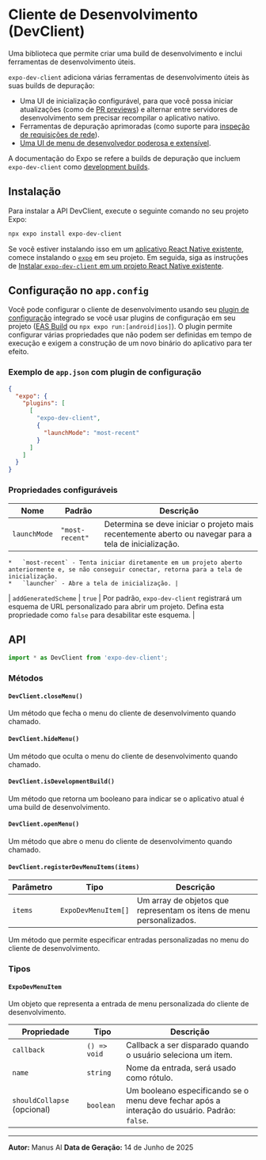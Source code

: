 # Cliente de Desenvolvimento (DevClient)

Uma biblioteca que permite criar uma build de desenvolvimento e inclui ferramentas de desenvolvimento úteis.

`expo-dev-client` adiciona várias ferramentas de desenvolvimento úteis às suas builds de depuração:

*   Uma UI de inicialização configurável, para que você possa iniciar atualizações (como de [PR previews](https://docs.expo.dev/eas-update/expo-dev-client/#pr-previews)) e alternar entre servidores de desenvolvimento sem precisar recompilar o aplicativo nativo.
*   Ferramentas de depuração aprimoradas (como suporte para [inspeção de requisições de rede](https://docs.expo.dev/eas-update/expo-dev-client/#inspecting-network-requests)).
*   [Uma UI de menu de desenvolvedor poderosa e extensível](https://docs.expo.dev/eas-update/expo-dev-client/#a-powerful-and-extensible-developer-menu-ui).

A documentação do Expo se refere a builds de depuração que incluem `expo-dev-client` como [development builds](https://docs.expo.dev/eas-update/expo-dev-client/#development-builds).

## Instalação

Para instalar a API DevClient, execute o seguinte comando no seu projeto Expo:

```bash
npx expo install expo-dev-client
```

Se você estiver instalando isso em um [aplicativo React Native existente](https://reactnative.dev/docs/integration-with-existing-apps), comece instalando o [`expo`](https://docs.expo.dev/versions/latest/sdk/expo/) em seu projeto. Em seguida, siga as instruções de [Instalar `expo-dev-client` em um projeto React Native existente](https://docs.expo.dev/eas-update/expo-dev-client/#install-expo-dev-client-in-an-existing-react-native-project).

## Configuração no `app.config`

Você pode configurar o cliente de desenvolvimento usando seu [plugin de configuração](https://docs.expo.dev/guides/config-plugins/) integrado se você usar plugins de configuração em seu projeto ([EAS Build](https://docs.expo.dev/build/introduction/) ou `npx expo run:[android|ios]`). O plugin permite configurar várias propriedades que não podem ser definidas em tempo de execução e exigem a construção de um novo binário do aplicativo para ter efeito.

### Exemplo de `app.json` com plugin de configuração

```json
{
  "expo": {
    "plugins": [
      [
        "expo-dev-client",
        {
          "launchMode": "most-recent"
        }
      ]
    ]
  }
}
```

### Propriedades configuráveis

| Nome | Padrão | Descrição |
| --- | --- | --- |
| `launchMode` | `"most-recent"` | Determina se deve iniciar o projeto mais recentemente aberto ou navegar para a tela de inicialização.
    *   `most-recent` - Tenta iniciar diretamente em um projeto aberto anteriormente e, se não conseguir conectar, retorna para a tela de inicialização.
    *   `launcher` - Abre a tela de inicialização. |
| `addGeneratedScheme` | `true` | Por padrão, `expo-dev-client` registrará um esquema de URL personalizado para abrir um projeto. Defina esta propriedade como `false` para desabilitar este esquema. |

## API

```javascript
import * as DevClient from 'expo-dev-client';
```

### Métodos

#### `DevClient.closeMenu()`

Um método que fecha o menu do cliente de desenvolvimento quando chamado.

#### `DevClient.hideMenu()`

Um método que oculta o menu do cliente de desenvolvimento quando chamado.

#### `DevClient.isDevelopmentBuild()`

Um método que retorna um booleano para indicar se o aplicativo atual é uma build de desenvolvimento.

#### `DevClient.openMenu()`

Um método que abre o menu do cliente de desenvolvimento quando chamado.

#### `DevClient.registerDevMenuItems(items)`

| Parâmetro | Tipo | Descrição |
| --- | --- | --- |
| `items` | `ExpoDevMenuItem[]` | Um array de objetos que representam os itens de menu personalizados. |

Um método que permite especificar entradas personalizadas no menu do cliente de desenvolvimento.

### Tipos

#### `ExpoDevMenuItem`

Um objeto que representa a entrada de menu personalizada do cliente de desenvolvimento.

| Propriedade | Tipo | Descrição |
| --- | --- | --- |
| `callback` | `() => void` | Callback a ser disparado quando o usuário seleciona um item. |
| `name` | `string` | Nome da entrada, será usado como rótulo. |
| `shouldCollapse` (opcional) | `boolean` | Um booleano especificando se o menu deve fechar após a interação do usuário. Padrão: `false`. |

---

**Autor:** Manus AI
**Data de Geração:** 14 de Junho de 2025


